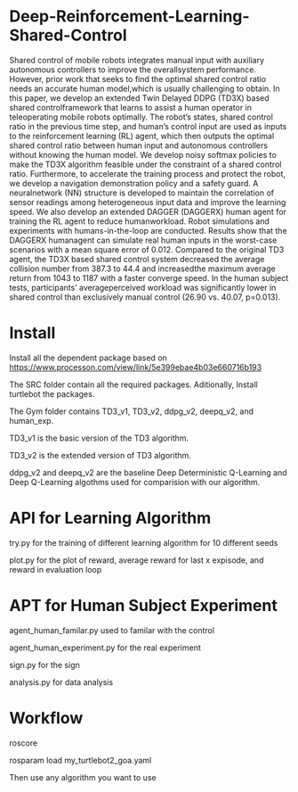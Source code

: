 # Deep-Reinforcement-Learning-Shared-Control

Shared control of mobile robots integrates manual input with auxiliary autonomous controllers to improve the overallsystem performance. However, prior work that seeks to find the optimal shared control ratio needs an accurate human model,which is usually challenging to obtain. In this paper, we develop an extended Twin Delayed DDPG (TD3X) based shared controlframework that learns to assist a human operator in teleoperating mobile robots optimally. The robot’s states, shared control ratio in the previous time step, and human’s control input are used as inputs to the reinforcement learning (RL) agent, which then outputs the optimal shared control ratio between human input and autonomous controllers without knowing the human model. We develop noisy softmax policies to make the TD3X algorithm feasible under the constraint of a shared control ratio. Furthermore, to accelerate the training process and protect the robot, we develop a navigation demonstration policy and a safety guard. A neuralnetwork (NN) structure is developed to maintain the correlation of sensor readings among heterogeneous input data and improve the learning speed. We also develop an extended DAGGER (DAGGERX) human agent for training the RL agent to reduce humanworkload. Robot simulations and experiments with humans-in-the-loop are conducted. Results show that the DAGGERX humanagent can simulate real human inputs in the worst-case scenarios with a mean square error of 0.012. Compared to the original TD3 agent, the TD3X based shared control system decreased the average collision number from 387.3 to 44.4 and increasedthe maximum average return from 1043 to 1187 with a faster converge speed. In the human subject tests, participants’ averageperceived workload was significantly lower in shared control than exclusively manual control (26.90 vs. 40.07, p=0.013).

# Install

Install all the dependent package based on 
https://www.processon.com/view/link/5e399ebae4b03e660716b193

The SRC folder contain all the required packages. Aditionally, Install turtlebot the packages.

The Gym folder contains TD3_v1, TD3_v2, ddpg_v2, deepq_v2, and human_exp.

TD3_v1 is the basic version of the TD3 algorithm.

TD3_v2 is the extended version of TD3 algorithm.

ddpg_v2 and deepq_v2 are the baseline Deep Deterministic Q-Learning and Deep Q-Learning algothms used for comparision with our algorithm.

# API for Learning Algorithm

try.py for the training of different learning algorithm for 10 different seeds

plot.py for the plot of reward, average reward for last x expisode, and reward in evaluation loop

# APT for Human Subject Experiment

agent_human_familar.py used to familar with the control

agent_human_experiment.py for the real experiment

sign.py for the sign

analysis.py for data analysis

# Workflow

roscore

rosparam load my_turtlebot2_goa.yaml

Then use any algorithm you want to use
